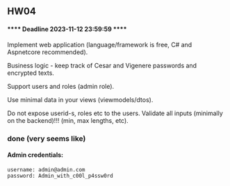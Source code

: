 ## HW04

#### **** Deadline 2023-11-12 23:59:59 ****

Implement web application (language/framework is free, C# and Aspnetcore recommended).

Business logic - keep track of Cesar and Vigenere passwords and encrypted texts.

Support users and roles (admin role).

Use minimal data in your views (viewmodels/dtos).

Do not expose userid-s, roles etc to the users. Validate all inputs (minimally on the backend)!!! (min, max lengths, etc).

### done (very seems like)

#### Admin credentials:
    username: admin@admin.com
    password: Admin_with_c00l_p4ssw0rd